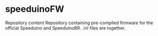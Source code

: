 # speeduinoFW

Repository content Repository containing pre-compiled firmware for the official Speeduino and SpeeduinoBR. .ini files are together.

